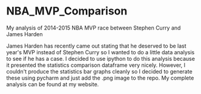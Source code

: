 # NBA_MVP_Comparison
My analysis of 2014-2015 NBA MVP race between Stephen Curry and James Harden

James Harden has recently came out stating that he deserved to be last year's MVP instead of Stephen Curry so I wanted to do a little data analysis to see if he has a case. 
I decided to use ipython to do this analysis because it presented the statistics comparison dataframe very nicely. However, I couldn't produce the statistics bar graphs cleanly so I decided to generate these using pycharm and just add the .png image to the repo. My complete analysis can be found at my website.

